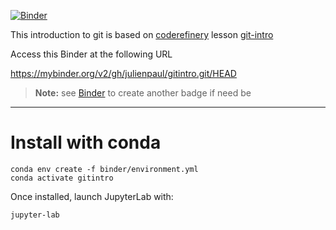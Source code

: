 
[![Binder](https://mybinder.org/badge_logo.svg)](https://mybinder.org/v2/gh/julienpaul/gitintro.git/HEAD)

This introduction to git is based on [coderefinery](https://coderefinery.org/) lesson [git-intro](https://coderefinery.github.io/git-intro/)

Access this Binder at the following URL

https://mybinder.org/v2/gh/julienpaul/gitintro.git/HEAD

> **Note:** see [Binder](https://mybinder.org/) to create another badge if need be

---
# Install with conda

```
conda env create -f binder/environment.yml
conda activate gitintro
```
Once installed, launch JupyterLab with:
```
jupyter-lab
```
